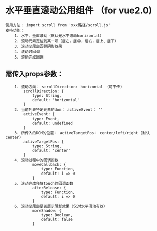 # 水平垂直滚动公用组件 （for vue2.0)
    使用方法： import scroll from 'xxx路径/scroll.js'
    支持功能：
        1. 水平、垂直滚动（默认是水平滚动horizontal）
        2. 滚动元素定位到某一项（居左，居中，居右，居上、居下）
        3. 滚动至尾部回弹阴影效果
        4. 滚动时回调
        5. 滚动完成回调

## 需传入props参数：
        1. 滚动方向： scrollDirection: horizontal （可不传)
            scrollDirection: {
                type: String,
                default: 'horizontal'
            }
        2. 当前列表特定元素的dom： activeEvent： ''
            activeEvent: {
                type: Event,
                default: undefined
            }
        3. 所传入的DOM的位置： activeTargetPos： center/left/right (默认center)
            activeTargetPos: {
                type: String,
                default: 'center'
            }
        4. 滚动过程中的回调函数
                moveCallback: {
                    type: Function,
                    default: i => 0
                }
        5. 滚动完成释放touch的回调函数
                afterRelease: {
                    type: Function,
                    default: i => 0
                }
        6. 滚动至尾部是否展示阴影效果（仅对水平滑动有效）
                moreShadow: {
                    type: Boolean,
                    default: false
                }
